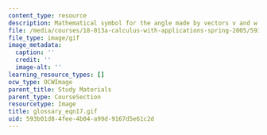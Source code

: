 ```yaml
---
content_type: resource
description: Mathematical symbol for the angle made by vectors v and w.
file: /media/courses/18-013a-calculus-with-applications-spring-2005/593b01d84fee4b04a99d9167d5e61c2d_glossary_eqn17.gif
file_type: image/gif
image_metadata:
  caption: ''
  credit: ''
  image-alt: ''
learning_resource_types: []
ocw_type: OCWImage
parent_title: Study Materials
parent_type: CourseSection
resourcetype: Image
title: glossary_eqn17.gif
uid: 593b01d8-4fee-4b04-a99d-9167d5e61c2d
---
```

